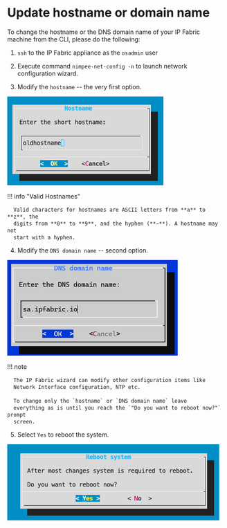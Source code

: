 # Update hostname or domain name

To change the hostname or the DNS domain name of your IP Fabric machine from the
CLI, please do the following:

1. `ssh` to the IP Fabric appliance as the `osadmin` user

2. Execute command `nimpee-net-config -n` to launch network configuration
   wizard.

3. Modify the `hostname` -- the very first option.

  ![change_hostname2](change_hostname2.png)

  !!! info "Valid Hostnames"

      Valid characters for hostnames are ASCII letters from **a** to **z**, the 
      digits from **0** to **9**, and the hyphen (**−**). A hostname may not 
      start with a hyphen.

4. Modify the `DNS domain name`  -- second option.

  ![change_domain_name](change_dns_domain_name.png)

  !!! note

      The IP Fabric wizard can modify other configuration items like
      Network Interface configuration, NTP etc.

      To change only the `hostname` or `DNS domain name` leave
      everything as is until you reach the `"Do you want to reboot now?"` prompt
      screen.

5. Select `Yes` to reboot the system.

![change_hostname4](reboot.png)
